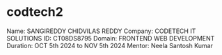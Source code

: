 # codtech2
Name: SANGIREDDY CHIDVILAS REDDY Company: CODETECH IT SOLUTIONS ID: CT08DS8795 Domain: FRONTEND WEB DEVELOPMENT Duration: OCT 5th 2024 to NOV 5th 2024 Mentor: Neela Santosh Kumar
